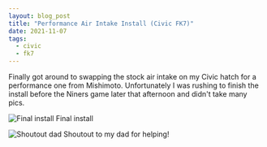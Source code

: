 ```yaml
---
layout: blog_post
title: "Performance Air Intake Install (Civic FK7)"
date: 2021-11-07
tags:
  - civic
  - fk7
---
```


Finally got around to swapping the stock air intake on my Civic hatch for a performance one from Mishimoto. Unfortunately I was rushing to finish the install before the Niners game later that afternoon and didn't take many pics.

![Final install](https://i.imgur.com/rQN10aF.jpg)
Final install

![Shoutout dad](https://i.imgur.com/eY8QcJg.jpg)
Shoutout to my dad for helping!
